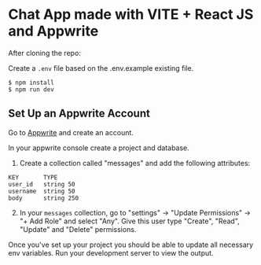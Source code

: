 # Chat App made with VITE + React JS and Appwrite

After cloning the repo:

Create a `.env` file based on the .env.example existing file.

```
$ npm install
$ npm run dev
```

## Set Up an Appwrite Account

Go to [Appwrite](https://cloud.appwrite.io/register) and create an account.

In your appwrite console create a project and database.

1. Create a collection called "messages" and add the following attributes:

```
KEY       TYPE
user_id   string 50
username  string 50
body      string 250

```

2. In your `messages` collection, go to "settings" -> "Update Permissions" -> "+ Add Role" and select "Any". Give this user type "Create", "Read", "Update" and "Delete" permissions.

Once you've set up your project you should be able to update all necessary env variables.
Run your development server to view the output.
